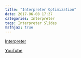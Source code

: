 ```yaml
---
title: "Interpreter Optimization"
date: 2017-06-08 17:37
categories: Interpreter
tags: Interpreter Slides
mathjax: true
---
```



[Interpreter](/assets/Interpreter-Optimization-interp.pdf)

[YouTube](https://www.youtube.com/watch?v=Rh17e7CFaso&feature=youtu.be)

<!--more-->
